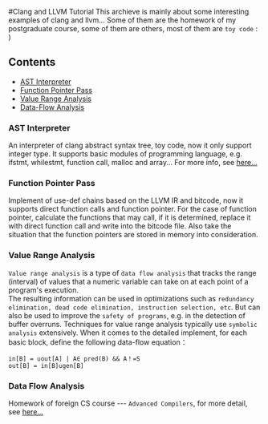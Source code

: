 #Clang and LLVM Tutorial
This archieve is mainly about some interesting examples of clang and llvm... Some of them  are the homework of my postgraduate course, some of them are others, most of them are `toy code` : )

## Contents
* [AST Interpreter](#ast-interpreter)
* [Function Pointer Pass](#function-pointer-pass)
* [Value Range Analysis](#value-range-analysis)
* [Data-Flow Analysis](#data-flow-analysis)

### AST Interpreter
An interpreter of clang abstract syntax tree, toy code, now it only support integer type. It supports basic modules of programming language, e.g. ifstmt, whilestmt, function call, malloc and array... For more info, see [here...](https://github.com/lijiansong/clang-llvm-tutorial/tree/master/ast-interpreter)

### Function Pointer Pass
Implement of use-def chains based on the LLVM IR and bitcode, now it supports direct function calls and function pointer. For the case of function pointer, calculate the functions that may call, if it is determined, replace it with direct function call and write into the bitcode file. Also take the situation that the function pointers are stored in memory into consideration.

### Value Range Analysis
`Value range analysis` is a type of `data flow analysis` that tracks the range (interval) of values that a numeric variable can take on at each point of a program's execution. <br>
The resulting information can be used in optimizations such as `redundancy elimination, dead code elimination, instruction selection, etc`. But can also be used to improve the `safety of programs`, e.g. in the detection of buffer overruns. 
Techniques for value range analysis typically use `symbolic analysis` extensively. When it comes to the detailed implement, for each basic block, define the following data-flow equation：
```
in[B] = ∪out[A] | A∈ pred(B) && A！=S
out[B] = in[B]∪gen[B]
```
### Data Flow Analysis
Homework of foreign CS course --- `Advanced Compilers`, for more detail, see [here...](http://cseweb.ucsd.edu/classes/sp11/cse231-a/)
